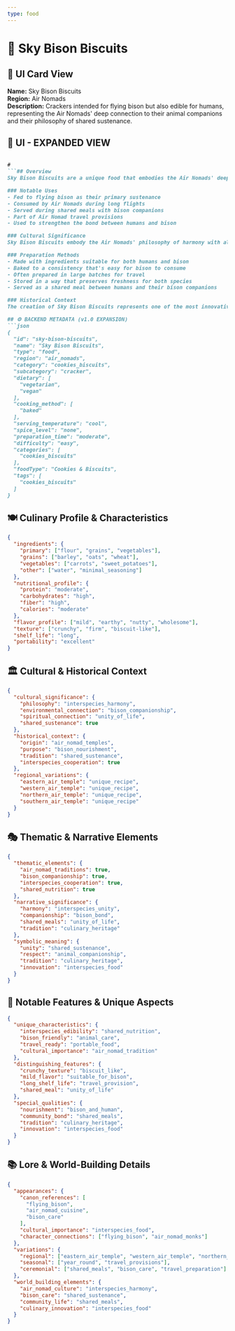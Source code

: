 ```yaml
---
type: food
---
```


# 🦬 Sky Bison Biscuits

## 🎴 UI Card View

**Name:** Sky Bison Biscuits  
**Region:** Air Nomads  
**Description:** Crackers intended for flying bison but also edible for humans, representing the Air Nomads' deep connection to their animal companions and their philosophy of shared sustenance.

## 📖 UI - EXPANDED VIEW

```md

#
```## Overview
Sky Bison Biscuits are a unique food that embodies the Air Nomads' deep connection to their flying bison companions and their philosophy of shared sustenance. These crackers were originally created to nourish the flying bison that were essential to Air Nomad life, but they were also found to be perfectly suitable for human consumption. The dish represents the Air Nomads' belief that food can be a bridge between species and that caring for their animal companions is as important as caring for themselves.

### Notable Uses
- Fed to flying bison as their primary sustenance
- Consumed by Air Nomads during long flights
- Served during shared meals with bison companions
- Part of Air Nomad travel provisions
- Used to strengthen the bond between humans and bison

### Cultural Significance
Sky Bison Biscuits embody the Air Nomads' philosophy of harmony with all living beings and their understanding that humans and animals can share the same food sources. The fact that these biscuits are suitable for both bison and humans reflects the Air Nomads' belief in the fundamental unity of all life and their commitment to treating their animal companions as equals. The dish represents their deep respect for the flying bison that made their nomadic lifestyle possible.

### Preparation Methods
- Made with ingredients suitable for both humans and bison
- Baked to a consistency that's easy for bison to consume
- Often prepared in large batches for travel
- Stored in a way that preserves freshness for both species
- Served as a shared meal between humans and their bison companions

### Historical Context
The creation of Sky Bison Biscuits represents one of the most innovative approaches to interspecies cooperation in Air Nomad history. By developing a food that could nourish both humans and their flying bison companions, the Air Nomads created a practical solution that also reinforced their spiritual beliefs about the unity of all life. This tradition was among the many practices that Avatar Aang worked to preserve, recognizing its importance in maintaining the unique relationship between Air Nomads and their bison companions.

## ⚙️ BACKEND METADATA (v1.0 EXPANSION)
```json
{
  "id": "sky-bison-biscuits",
  "name": "Sky Bison Biscuits",
  "type": "food",
  "region": "air_nomads",
  "category": "cookies_biscuits",
  "subcategory": "cracker",
  "dietary": [
    "vegetarian",
    "vegan"
  ],
  "cooking_method": [
    "baked"
  ],
  "serving_temperature": "cool",
  "spice_level": "none",
  "preparation_time": "moderate",
  "difficulty": "easy",
  "categories": [
    "cookies_biscuits"
  ],
  "foodType": "Cookies & Biscuits",
  "tags": [
    "cookies_biscuits"
  ]
}
```

## 🍽️ Culinary Profile & Characteristics
```json
{
  "ingredients": {
    "primary": ["flour", "grains", "vegetables"],
    "grains": ["barley", "oats", "wheat"],
    "vegetables": ["carrots", "sweet_potatoes"],
    "other": ["water", "minimal_seasoning"]
  },
  "nutritional_profile": {
    "protein": "moderate",
    "carbohydrates": "high",
    "fiber": "high",
    "calories": "moderate"
  },
  "flavor_profile": ["mild", "earthy", "nutty", "wholesome"],
  "texture": ["crunchy", "firm", "biscuit-like"],
  "shelf_life": "long",
  "portability": "excellent"
}
```

## 🏛️ Cultural & Historical Context
```json
{
  "cultural_significance": {
    "philosophy": "interspecies_harmony",
    "environmental_connection": "bison_companionship",
    "spiritual_connection": "unity_of_life",
    "shared_sustenance": true
  },
  "historical_context": {
    "origin": "air_nomad_temples",
    "purpose": "bison_nourishment",
    "tradition": "shared_sustenance",
    "interspecies_cooperation": true
  },
  "regional_variations": {
    "eastern_air_temple": "unique_recipe",
    "western_air_temple": "unique_recipe",
    "northern_air_temple": "unique_recipe",
    "southern_air_temple": "unique_recipe"
  }
}
```

## 🎭 Thematic & Narrative Elements
```json
{
  "thematic_elements": {
    "air_nomad_traditions": true,
    "bison_companionship": true,
    "interspecies_cooperation": true,
    "shared_nutrition": true
  },
  "narrative_significance": {
    "harmony": "interspecies_unity",
    "companionship": "bison_bond",
    "shared_meals": "unity_of_life",
    "tradition": "culinary_heritage"
  },
  "symbolic_meaning": {
    "unity": "shared_sustenance",
    "respect": "animal_companionship",
    "tradition": "culinary_heritage",
    "innovation": "interspecies_food"
  }
}
```

## 🌟 Notable Features & Unique Aspects
```json
{
  "unique_characteristics": {
    "interspecies_edibility": "shared_nutrition",
    "bison_friendly": "animal_care",
    "travel_ready": "portable_food",
    "cultural_importance": "air_nomad_tradition"
  },
  "distinguishing_features": {
    "crunchy_texture": "biscuit_like",
    "mild_flavor": "suitable_for_bison",
    "long_shelf_life": "travel_provision",
    "shared_meal": "unity_of_life"
  },
  "special_qualities": {
    "nourishment": "bison_and_human",
    "community_bond": "shared_meals",
    "tradition": "culinary_heritage",
    "innovation": "interspecies_food"
  }
}
```

## 📚 Lore & World-Building Details
```json
{
  "appearances": {
    "canon_references": [
      "flying_bison",
      "air_nomad_cuisine",
      "bison_care"
    ],
    "cultural_importance": "interspecies_food",
    "character_connections": ["flying_bison", "air_nomad_monks"]
  },
  "variations": {
    "regional": ["eastern_air_temple", "western_air_temple", "northern_air_temple", "southern_air_temple"],
    "seasonal": ["year_round", "travel_provisions"],
    "ceremonial": ["shared_meals", "bison_care", "travel_preparation"]
  },
  "world_building_elements": {
    "air_nomad_culture": "interspecies_harmony",
    "bison_care": "shared_sustenance",
    "community_life": "shared_meals",
    "culinary_innovation": "interspecies_food"
  }
}
```
